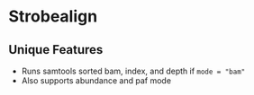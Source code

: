 # Strobealign
## Unique Features
* Runs samtools sorted bam, index, and depth if `mode = "bam"`
* Also supports abundance and paf mode
